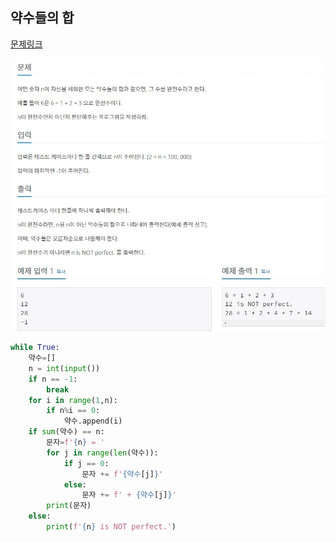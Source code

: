 ## 약수들의 합
[문제링크](https://www.acmicpc.net/problem/9506)

![약수들의 합](https://github.com/Parksemo/Parksemo/blob/master/image/%5BBOJ%5D%EC%95%BD%EC%88%98%EB%93%A4%EC%9D%98%20%ED%95%A9.JPG?raw=true)
<br>
```python
while True:
    약수=[]
    n = int(input())
    if n == -1:
        break
    for i in range(1,n):
        if n%i == 0:
            약수.append(i)
    if sum(약수) == n:
        문자=f'{n} = '
        for j in range(len(약수)):
            if j == 0:
                문자 += f'{약수[j]}'
            else:
                문자 += f' + {약수[j]}'
        print(문자)
    else:
        print(f'{n} is NOT perfect.')
```